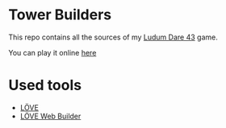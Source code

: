 # Tower Builders
This repo contains all the sources of my [Ludum Dare 43](https://ldjam.com/events/ludum-dare/43/tower-builders) game.

You can play it online [here](https://cheetah.github.io/ld43/)

# Used tools
- [LÖVE](https://love2d.org)
- [LÖVE Web Builder](https://schellingb.github.io/LoveWebBuilder/)
